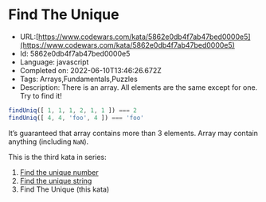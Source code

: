 # Find The Unique

 - URL:[https://www.codewars.com/kata/5862e0db4f7ab47bed0000e5](https://www.codewars.com/kata/5862e0db4f7ab47bed0000e5)
 - Id: 5862e0db4f7ab47bed0000e5
 - Language: javascript
 - Completed on: 2022-06-10T13:46:26.672Z
 - Tags: Arrays,Fundamentals,Puzzles
 - Description:
There is an array. All elements are the same except for one. Try to find it!

```javascript
findUniq([ 1, 1, 1, 2, 1, 1 ]) === 2
findUniq([ 4, 4, 'foo', 4 ]) === 'foo'
```

It’s guaranteed that array contains more than 3 elements. Array may contain anything (including `NaN`).

This is the third kata in series:

1. [Find the unique number](https://www.codewars.com/kata/585d7d5adb20cf33cb000235)
2. [Find the unique string](https://www.codewars.com/kata/585d8c8a28bc7403ea0000c3)
3. Find The Unique (this kata)
